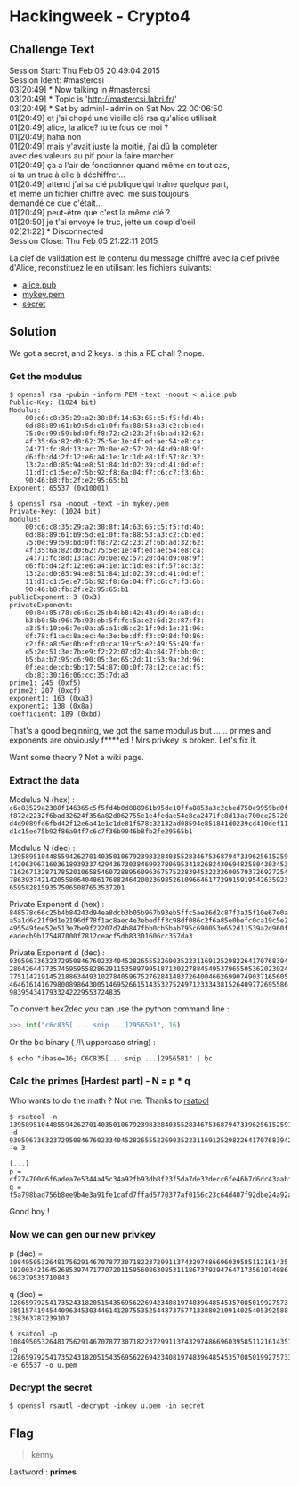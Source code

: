 # Hackingweek - Crypto4
## Challenge Text

>
Session Start: Thu Feb 05 20:49:04 2015  
Session Ident: #mastercsi  
03[20:49] * Now talking in #mastercsi  
03[20:49] * Topic is 'http://mastercsi.labri.fr/'  
03[20:49] * Set by admin!~admin on Sat Nov 22 00:06:50  
01[20:49]  et j'ai chopé une vieille clé rsa qu'alice utilisait  
01[20:49]  alice, la alice? tu te fous de moi ?  
01[20:49]  haha non  
01[20:49]  mais y'avait juste la moitié, j'ai dû la compléter  
           avec des valeurs au pif pour la faire marcher  
01[20:49]  ça a l'air de fonctionner quand même en tout cas,  
           si ta un truc à elle à déchiffrer...  
01[20:49]  attend j'ai sa clé publique qui traîne quelque part,  
           et même un fichier chiffré avec. me suis toujours  
           demandé ce que c'était...   
01[20:49]  peut-être que c'est la même clé ?  
01[20:50]  je t'ai envoyé le truc, jette un coup d'oeil  
02[21:22] * Disconnected  
Session Close: Thu Feb 05 21:22:11 2015  


La clef de validation est le contenu du message chiffré avec la clef privée d'Alice, reconstituez le en utilisant les fichiers suivants:

* [alice.pub](./alice.pub)
* [mykey.pem](./mykey.pem)
* [secret](./secret)

## Solution


We got a secret, and 2 keys. Is this a RE chall ? nope.


### Get the modulus

```
$ openssl rsa -pubin -inform PEM -text -noout < alice.pub  
Public-Key: (1024 bit)  
Modulus:  
    00:c6:c8:35:29:a2:38:8f:14:63:65:c5:f5:fd:4b:  
    0d:88:89:61:b9:5d:e1:0f:fa:88:53:a3:c2:cb:ed:  
    75:0e:99:59:bd:0f:f8:72:c2:23:2f:6b:ad:32:62:  
    4f:35:6a:82:d0:62:75:5e:1e:4f:ed:ae:54:e8:ca:  
    24:71:fc:8d:13:ac:70:0e:e2:57:20:d4:d9:08:9f:  
    d6:fb:d4:2f:12:e6:a4:1e:1c:1d:e8:1f:57:8c:32:  
    13:2a:d0:85:94:e8:51:84:1d:02:39:cd:41:0d:ef:  
    11:d1:c1:5e:e7:5b:92:f8:6a:04:f7:c6:c7:f3:6b:  
    90:46:b8:fb:2f:e2:95:65:b1  
Exponent: 65537 (0x10001)  
```


```
$ openssl rsa -noout -text -in mykey.pem   
Private-Key: (1024 bit)  
modulus:  
    00:c6:c8:35:29:a2:38:8f:14:63:65:c5:f5:fd:4b:  
    0d:88:89:61:b9:5d:e1:0f:fa:88:53:a3:c2:cb:ed:  
    75:0e:99:59:bd:0f:f8:72:c2:23:2f:6b:ad:32:62:  
    4f:35:6a:82:d0:62:75:5e:1e:4f:ed:ae:54:e8:ca:  
    24:71:fc:8d:13:ac:70:0e:e2:57:20:d4:d9:08:9f:  
    d6:fb:d4:2f:12:e6:a4:1e:1c:1d:e8:1f:57:8c:32:  
    13:2a:d0:85:94:e8:51:84:1d:02:39:cd:41:0d:ef:  
    11:d1:c1:5e:e7:5b:92:f8:6a:04:f7:c6:c7:f3:6b:  
    90:46:b8:fb:2f:e2:95:65:b1  
publicExponent: 3 (0x3)  
privateExponent:  
    00:84:85:78:c6:6c:25:b4:b8:42:43:d9:4e:a8:dc:  
    b3:b0:5b:96:7b:93:eb:5f:fc:5a:e2:6d:2c:87:f3:  
    a3:5f:10:e6:7e:0a:a5:a1:d6:c2:1f:9d:1e:21:96:  
    df:78:f1:ac:8a:ec:4e:3e:be:df:f3:c9:8d:f0:86:  
    c2:f6:a8:5e:0b:ef:c0:ca:19:c5:e2:49:55:49:fe:  
    e5:2e:51:3e:7b:e9:f2:22:07:d2:4b:84:7f:bb:0c:  
    b5:ba:b7:95:c6:90:05:3e:65:2d:11:53:9a:2d:96:  
    0f:ea:de:cb:9b:17:54:87:00:0f:78:12:ce:ac:f5:  
    db:83:30:16:06:cc:35:7d:a3  
prime1: 245 (0xf5)  
prime2: 207 (0xcf)  
exponent1: 163 (0xa3)  
exponent2: 138 (0x8a)  
coefficient: 189 (0xbd)  
```

That's a good beginning, we got the same modulus but ...
.. primes and exponents are obviously f****ed ! 
Mrs privkey is broken. Let's fix it.

Want some theory ? Not a wiki page. 

### Extract the data

Modulus N (hex) : `c6c83529a2388f146365c5f5fd4b0d888961b95de10ffa8853a3c2cbed750e9959bd0ff872c2232f6bad32624f356a82d062755e1e4fedae54e8ca2471fc8d13ac700ee25720d4d9089fd6fbd42f12e6a41e1c1de81f578c32132ad08594e851841d0239cd410def11d1c15ee75b92f86a04f7c6c7f36b9046b8fb2fe29565b1`

Modulus N (dec) : `139589510448559426270140350106792398328403552834675368794733962561525914206396716036189393374294367303846992780695341826824306948258043034537162671328717852010658546072889560963675752283945322326005793726927254786393742142055806404861768824642002369852610966461772991591954263592365958281593575065087653537201`

Private Exponent d (hex) : `848578c66c25b4b84243d94ea8dcb3b05b967b93eb5ffc5ae26d2c87f3a35f10e67e0aa5a1d6c21f9d1e2196df78f1ac8aec4e3ebedff3c98df086c2f6a85e0befc0ca19c5e2495549fee52e513e7be9f22207d24b847fbb0cb5bab795c690053e652d11539a2d960feadecb9b175487000f7812ceacf5db83301606cc357da3`

Private Exponent d (dec) : `93059673632372950846760233404528265552269035223116912529822641707683942804264477357459595582862911535897995187130227884549537965505362023024775114219145218863449310278405967527628414837264004662699074903716560546461614167980089864300514695266151435327524971233343815264097726955869839543417933242229553724835`

To convert hex2dec you can use the python command line :

```python
>>> int("c6c835[ ... snip ...]29565b1", 16)
```
Or the bc binary ( /!\ uppercase string) :

`$ echo "ibase=16; C6C835[... snip ...]29565B1" | bc`

### Calc the primes [Hardest part] - N = p * q

Who wants to do the math ? Not me. Thanks to [rsatool](https://github.com/ius/rsatool "rsatool") 

``` 
$ rsatool -n 139589510448559426270140350106792398328403552834675368794733962561525914206396716036189393374294367303846992780695341826824306948258043034537162671328717852010658546072889560963675752283945322326005793726927254786393742142055806404861768824642002369852610966461772991591954263592365958281593575065087653537201 -d 93059673632372950846760233404528265552269035223116912529822641707683942804264477357459595582862911535897995187130227884549537965505362023024775114219145218863449310278405967527628414837264004662699074903716560546461614167980089864300514695266151435327524971233343815264097726955869839543417933242229553724835 -e 3

[...]  
p = cf274700d6f6adea7e5344a45c34a92fb93db8f23f5da7de32decc6fe46b7d6dc43aabf15bb1cc0f4865112a3d17166682e43cbc2a81e2ed64a75e55c6398a7b  
q = f5a798bad756b8ee9b4e3a91fe1cafd7ffad5770377af0156c23c64d407f92dbe24a92ae7427fd7eb18c620341a17dc7670986ee676e17d99d497bcfea0b9ec3
```
Good boy !

### Now we can gen our **new** privkey

p (dec) = `10849505326481756291467078773071822372991137432974866960395851121614351820034216452685397471770720115956086308531118673792947647173561074086963379535710843`

q (dec) = `12865979254173524318205154356956226942340819748396485453570850199275733851574194544096345303446141207553525448737577133880210914025405392588238363787239107`

```
$ rsatool -p 10849505326481756291467078773071822372991137432974866960395851121614351820034216452685397471770720115956086308531118673792947647173561074086963379535710843 -q 12865979254173524318205154356956226942340819748396485453570850199275733851574194544096345303446141207553525448737577133880210914025405392588238363787239107 -e 65537 -o u.pem
```

### Decrypt the secret

`$ openssl rsautl -decrypt -inkey u.pem -in secret`


## Flag
> kenny

Lastword : **primes**